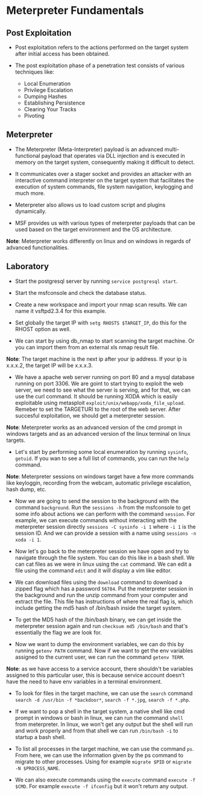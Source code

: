 # Meterpreter Fundamentals

## Post Exploitation

+ Post exploitation refers to the actions performed on the target system after initial access has been obtained.

+ The post exploitation phase of a penetration test consists of various techniques like:
    - Local Enumeration
    - Privilege Escalation
    - Dumping Hashes
    - Establishing Persistence
    - Clearing Your Tracks
    - Pivoting

## Meterpreter

+ The Meterpreter (Meta-Interpreter) payload is an advanced multi-functional payload that operates via DLL injection and is executed in memory on the target system, consequently making it difficult to detect.

+ It communicates over a stager socket and provides an attacker with an interactive command interpreter on the target system that facilitates the execution of system commands, file system navigation, keylogging and much more.

+ Meterpreter also allows us to load custom script and plugins dynamically.

+ MSF provides us with various types of meterpreter payloads that can be used based on the target environment and the OS architecture.

**Note**: Meterpreter works differently on linux and on windows in regards of advanced functionalities.

## Laboratory

- Start the postgresql server by running `service postgresql start`.

- Start the msfconsole and check the database status.

- Create a new workspace and import your nmap scan results. We can name it vsftpd2.3.4 for this example.

- Set globally the target IP with `setg RHOSTS $TARGET_IP`, do this for the RHOST option as well.

- We can start by using db_nmap to start scanning the target machine. Or you can import them from an external xls nmap result file.

**Note**: The target machine is the next ip after your ip address. If your ip is x.x.x.2, the target IP will be x.x.x.3.

- We have a apache web server running on port 80 and a mysql database running on port 3306. We are goint to start trying to exploit the web server, we need to see what the server is serving, and for that, we can use the curl command. It should be running XODA which is easily exploitable using metasploit `exploit/unix/webapp/xoda_file_upload`. Remeber to set the TARGETURI to the root of the web server. After succesful exploitation, we should get a meterpreter session.

**Note**: Meterpreter works as an advanced version of the cmd prompt in windows targets and as an advanced version of the linux terminal on linux targets.

- Let's start by performing some local enumeration by running `sysinfo`, `getuid`. If you wan to see a full list of commands, you can run the `help` command.

**Note**: Meterpreter sessions on windows target have a few more commands like keyloggin, recording from the webcam, automatic privilege escalation, hash dump, etc.

- Now we are going to send the session to the background with the command `background`. Run the `sessions -h` from the msfconsole to get some info about actions we can perform with the command `session`. For example, we can execute commands without interacting with the meterpreter session directly `sessions -C sysinfo -i 1` where `-i 1` is the session ID. And we can provide a session with a name using `sessions -n xoda -i 1`.

- Now let's go back to the meterpreter session we have open and try to navigate through the file system. You can do this like in a bash shell. We can cat files as we were in linux using the `cat` command. We can edit a file using the command `edit` and it will display a vim like editor.

- We can download files using the `download` command to download a zipped flag which has a password `56784`. Put the meterpreter session in the background and run the unzip command from your computer and extract the file. This file has instructions of where the real flag is, which include getting the md5 hash of /bin/bash inside the target system.

- To get the MD5 hash of the /bin/bash binary, we can get inside the meterpreter session again and run `checksum md5 /bin/bash` and that's essentially the flag we are look for.

- Now we want to dump the environment variables, we can do this by running `getenv PATH` command. Now if we want to get the env variables assigned to the current user, we can run the command `getenv TERM`.

**Note**: as we have access to a service account, there shouldn't be variables assigned to this particular user, this is because service account doesn't have the need to have env variables in a terminal environment.

- To look for files in the target machine, we can use the `search` command `search -d /usr/bin -f *backdoor*`, `search -f *.jpg`, `search -f *.php`.

- If we want to pop a shell in the target system, a native shell like cmd prompt in windows or bash in linux, we can run the command `shell` from meterpreter. In linux, we won't get any output but the shell will run and work properly and from that shell we can run `/bin/bash -i` to startup a bash shell.

- To list all processes in the target machine, we can use the command `ps`. From here, we can use the information given by the ps command to migrate to other processes. Using for example `migrate $PID` or `migrate -N $PROCESS_NAME`.

- We can also execute commands using the `execute` command `execute -f $CMD`. For example `execute -f ifconfig` but it won't return any output.
